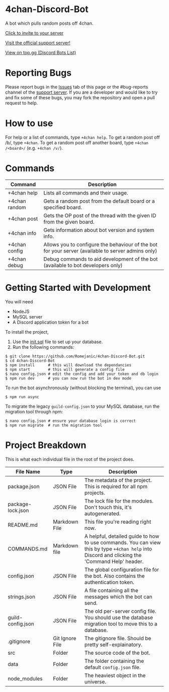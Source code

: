 # 4chan-Discord-Bot
A bot which pulls random posts off 4chan.

[Click to invite to your server](https://discordapp.com/api/oauth2/authorize?client_id=592655834568327179&permissions=124992&scope=bot)

[Visit the official support server!](https://discord.gg/5hdwzTf)

[View on top.gg (Discord Bots List)](https://top.gg/bot/592655834568327179)

# Reporting Bugs
Please report bugs in the [Issues](https://github.com/Romejanic/4chan-Discord-Bot/issues) tab of this page or the #bug-reports channel of the [support server](https://discord.gg/5hdwzTf). If you are a developer and would like to try and fix some of these bugs, you may fork the repository and open a pull request to help.

# How to use
For help or a list of commands, type `+4chan help`.
To get a random post off /b/, type `+4chan`.
To get a random post off another board, type `+4chan /<board>/` (e.g. `+4chan /v/`).

# Commands
|Command|Description|
|-------|-----------|
|+4chan help|Lists all commands and their usage.|
|+4chan random <board>|Gets a random post from the default board or a specified board.|
|+4chan post <id> <board>|Gets the OP post of the thread with the given ID from the given board.|
|+4chan info|Gets information about bot version and system info.|
|+4chan config|Allows you to configure the behaviour of the bot for your server (available to server admins only)|
|+4chan debug|Debug commands to aid development of the bot (available to bot developers only)|

# Getting Started with Development
You will need
- NodeJS
- MySQL server
- A Discord application token for a bot

To install the project,
1) Use the [init.sql](init.sql) file to set up your database.
2) Run the following commands:
```shell
$ git clone https://github.com/Romejanic/4chan-Discord-Bot.git
$ cd 4chan-Discord-Bot
$ npm install      # this will download the dependancies
$ npm start        # this will generate a config file
$ nano config.json # edit the config and add your token and db login
$ npm run dev      # you can now run the bot in dev mode
```

To run the bot asynchronously (without blocking the terminal), you can use
```shell
$ npm run async
```

To migrate the legacy `guild-config.json` to your MySQL database, run the migration tool through npm:
```shell
$ nano config.json # ensure your database login is correct
$ npm run migrate  # run the migration tool
```

# Project Breakdown
This is what each individual file in the root of the project does.

| File Name | Type | Description |
|-----------|------|-------------|
|package.json|JSON File|The metadata of the project. This is required for all npm projects.|
|package-lock.json|JSON File|The lock file for the modules. Don't touch this, it's autogenerated.|
|README.md|Markdown File|This file you're reading right now.|
|COMMANDS.md|Markdown file|A helpful, detailed guide to how to use commands. You can view this by type `+4chan help` into Discord and clicking the 'Command Help' header.|
|config.json|JSON File|The global configuration file for the bot. Also contains the authentication token.|
|strings.json|JSON File|A file containing all the messages which the bot can send.|
|guild-config.json|JSON File|The old per-server config file. You should use the database migration tool to move this to a database.|
|.gitignore|Git Ignore File|The gitignore file. Should be pretty self-explainatory.|
|src|Folder|The source code of the bot.|
|data|Folder|The folder containing the default `config.json` file.|
|node_modules|Folder|The heaviest object in the universe.|
